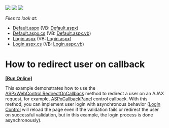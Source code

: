 <!-- default badges list -->
![](https://img.shields.io/endpoint?url=https://codecentral.devexpress.com/api/v1/VersionRange/128566866/14.2.6%2B)
[![](https://img.shields.io/badge/Open_in_DevExpress_Support_Center-FF7200?style=flat-square&logo=DevExpress&logoColor=white)](https://supportcenter.devexpress.com/ticket/details/T228312)
[![](https://img.shields.io/badge/📖_How_to_use_DevExpress_Examples-e9f6fc?style=flat-square)](https://docs.devexpress.com/GeneralInformation/403183)
<!-- default badges end -->
<!-- default file list -->
*Files to look at*:

* [Default.aspx](./CS/Default.aspx) (VB: [Default.aspx](./VB/Default.aspx))
* [Default.aspx.cs](./CS/Default.aspx.cs) (VB: [Default.aspx.vb](./VB/Default.aspx.vb))
* [Login.aspx](./CS/Login.aspx) (VB: [Login.aspx](./VB/Login.aspx))
* [Login.aspx.cs](./CS/Login.aspx.cs) (VB: [Login.aspx.vb](./VB/Login.aspx.vb))
<!-- default file list end -->
# How to redirect user on callback
<!-- run online -->
**[[Run Online]](https://codecentral.devexpress.com/t228312/)**
<!-- run online end -->


<p>This example demonstrates how to use the <a href="https://documentation.devexpress.com/#AspNet/DevExpressWebASPxWebControl_RedirectOnCallbacktopic">ASPxWebControl.RedirectOnCallback</a> method to redirect a user on an AJAX request, for example, <a href="https://documentation.devexpress.com/#AspNet/clsDevExpressWebASPxCallbackPaneltopic">ASPxCallbackPanel</a> control callback. With this method, you can implement user login with asynchronous behavior (<a href="https://msdn.microsoft.com/en-us/library/System.Web.UI.WebControls.Login(v=vs.110).aspx">Login Control</a> will reload the page even if the validation fails or redirect the user on successful validation, but in this example, the login process is done asynchronously).</p>

<br/>


